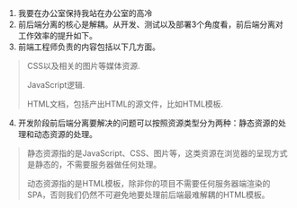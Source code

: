 
1. 我要在办公室保持我站在办公室的高冷 
2.  前后端分离的核心是解耦。从开发、测试以及部署3个角度看，前后端分离对工作效率的提升如下。
3.  前端工程师负责的内容包括以下几方面。
   > CSS以及相关的图片等媒体资源.   
   > 
   > JavaScript逻辑.  
   >  
   > HTML文档，包括产出HTML的源文件，比如HTML模板. 

4.  开发阶段前后端分离要解决的问题可以按照资源类型分为两种：静态资源的处理和动态资源的处理。
   > 静态资源指的是JavaScript、CSS、图片等，这类资源在浏览器的呈现方式是静态的，不需要服务器做任何处理。  
   > 
   > 动态资源指的是HTML模板，除非你的项目不需要任何服务器端渲染的SPA，否则我们仍然不可避免地要处理前后端最难解耦的HTML模板。
   
